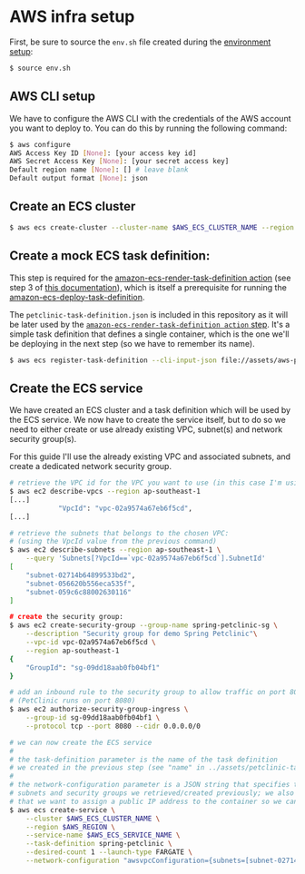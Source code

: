 # AWS infra setup

First, be sure to source the `env.sh` file created during the [environment setup](../env-setup/env-setup.md):

```bash
$ source env.sh
```

## AWS CLI setup

We have to configure the AWS CLI with the credentials of the AWS account you want to deploy to. You can do this by running the following command:
```bash
$ aws configure
AWS Access Key ID [None]: [your access key id]
AWS Secret Access Key [None]: [your secret access key]
Default region name [None]: [] # leave blank
Default output format [None]: json
```

## Create an ECS cluster
```bash
$ aws ecs create-cluster --cluster-name $AWS_ECS_CLUSTER_NAME --region $AWS_REGION
```

##  Create a mock ECS task definition:
 
This step is required for the [amazon-ecs-render-task-definition action](https://github.com/marketplace/actions/amazon-ecs-render-task-definition-action-for-github-actions) (see step 3 of [this documentation](https://docs.github.com/en/actions/deployment/deploying-to-your-cloud-provider/deploying-to-amazon-elastic-container-service)), which is itself a prerequisite for running the [amazon-ecs-deploy-task-definition](https://github.com/aws-actions/amazon-ecs-deploy-task-definition).

The `petclinic-task-definition.json` is included in this repository as it will be later used by the [`amazon-ecs-render-task-definition action` step](../../.github/workflows/deploy-to-aws-ecs.yml#L68-L74). It's a simple task definition that defines a single container, which is the one we'll be deploying in the next step (so we have to remember its name).

```bash
$ aws ecs register-task-definition --cli-input-json file://assets/aws-petclinic-ecs-task-definition.json
```

## Create the ECS service

We have created an ECS cluster and a task definition which will be used by the ECS service. We now have to create the service itself, but to do so we need to either create or use already existing VPC, subnet(s) and network security group(s).

For this guide I'll use the already existing VPC and associated subnets, and create a dedicated network security group.

```bash
# retrieve the VPC id for the VPC you want to use (in this case I'm using the default VPC):
$ aws ec2 describe-vpcs --region ap-southeast-1
[...]
            "VpcId": "vpc-02a9574a67eb6f5cd",
[...]

# retrieve the subnets that belongs to the chosen VPC:
# (using the VpcId value from the previous command)
$ aws ec2 describe-subnets --region ap-southeast-1 \
    --query 'Subnets[?VpcId==`vpc-02a9574a67eb6f5cd`].SubnetId'
[
    "subnet-02714b64899533bd2",
    "subnet-056620b556eca535f",
    "subnet-059c6c88002630116"
]

# create the security group:
$ aws ec2 create-security-group --group-name spring-petclinic-sg \
    --description "Security group for demo Spring Petclinic"\
    --vpc-id vpc-02a9574a67eb6f5cd \
    --region ap-southeast-1
{
    "GroupId": "sg-09dd18aab0fb04bf1"
}

# add an inbound rule to the security group to allow traffic on port 8080:
# (PetClinic runs on port 8080)
$ aws ec2 authorize-security-group-ingress \
    --group-id sg-09dd18aab0fb04bf1 \
    --protocol tcp --port 8080 --cidr 0.0.0.0/0

# we can now create the ECS service
#
# the task-definition parameter is the name of the task definition
# we created in the previous step (see "name" in ../assets/petclinic-task-definition.json)
#
# the network-configuration parameter is a JSON string that specifies the
# subnets and security groups we retrieved/created previously; we also specify
# that we want to assign a public IP address to the container so we can access it
$ aws ecs create-service \
    --cluster $AWS_ECS_CLUSTER_NAME \
    --region $AWS_REGION \
    --service-name $AWS_ECS_SERVICE_NAME \
    --task-definition spring-petclinic \
    --desired-count 1 --launch-type FARGATE \
    --network-configuration "awsvpcConfiguration={subnets=[subnet-02714b64899533bd2,subnet-056620b556eca535f,subnet-059c6c88002630116],securityGroups=[sg-09dd18aab0fb04bf1],assignPublicIp=ENABLED}"
```